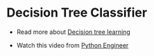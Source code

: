 # Decision Tree Classifier
- Read more about [ Decision tree learning](https://en.wikipedia.org/wiki/Decision_tree_learning)

- Watch this video from [Python Engineer](https://www.youtube.com/watch?v=Bqi7EFFvNOg&list=PLqnslRFeH2Upcrywf-u2etjdxxkL8nl7E&index=9)
